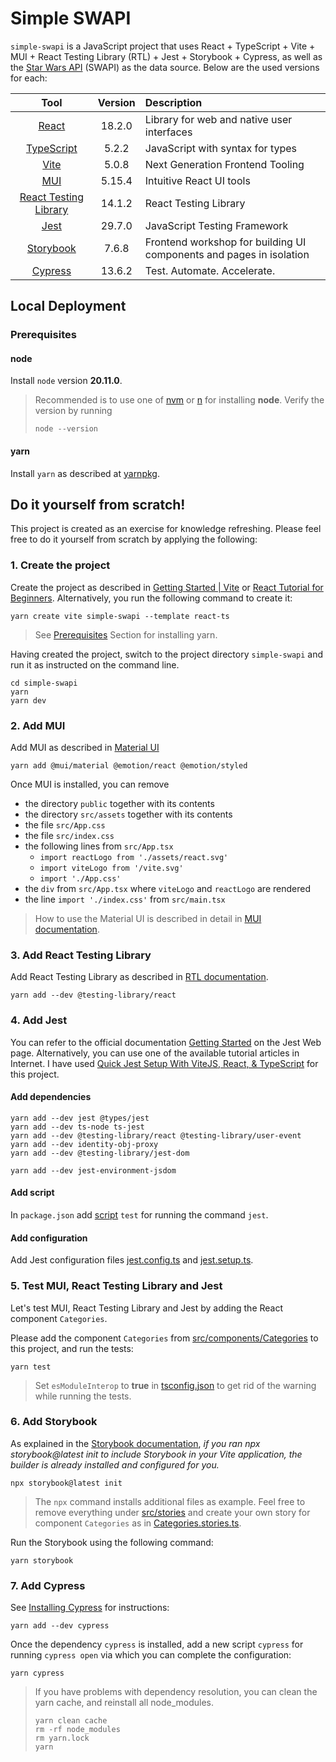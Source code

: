 # Simple SWAPI

`simple-swapi` is a JavaScript project that uses React + TypeScript + Vite + MUI + React Testing Library (RTL) + Jest +
Storybook + Cypress, as well as the [Star Wars API](https://swapi.dev) (SWAPI) as the data source. Below are the used
versions for each:

|                         Tool                         | Version | Description                                                         |
|:----------------------------------------------------:|:-------:|:--------------------------------------------------------------------|
|              [React](https://react.dev)              | 18.2.0  | Library for web and native user interfaces                          |
|     [TypeScript](https://www.typescriptlang.org)     |  5.2.2  | JavaScript with syntax for types                                    |
|           [Vite](https://vitejs.dev/guide)           |  5.0.8  | Next Generation Frontend Tooling                                    |
|                [MUI](https://mui.com)                | 5.15.4  | Intuitive React UI tools                                            |
| [React Testing Library](https://testing-library.com) | 14.1.2  | React Testing Library                                               |
|              [Jest](https://jestjs.io)               | 29.7.0  | JavaScript Testing Framework                                        |
|        [Storybook](https://storybook.js.org)         |  7.6.8  | Frontend workshop for building UI components and pages in isolation |
|          [Cypress](https://www.cypress.io)           | 13.6.2  | Test. Automate. Accelerate.                                         |

## Local Deployment

### Prerequisites

#### node

Install `node` version **20.11.0**.

> Recommended is to use one of [nvm](https://github.com/nvm-sh/nvm) or [n](https://github.com/tj/n#installation) for
> installing **node**. Verify the version by running
> ```shell
> node --version
> ```

#### yarn

Install `yarn` as described at [yarnpkg](https://yarnpkg.com/getting-started/install).

## Do it yourself from scratch!

This project is created as an exercise for knowledge refreshing. Please feel free to do it yourself from scratch by
applying the following:

### 1. Create the project

Create the project as described in [Getting Started | Vite](https://vitejs.dev/guide/)
or [React Tutorial for Beginners](https://www.youtube.com/watch?v=SqcY0GlETPk). Alternatively, you run the following
command to create it:

```shell
yarn create vite simple-swapi --template react-ts
```

> See [Prerequisites](#yarn) Section for installing yarn.

Having created the project, switch to the project directory `simple-swapi` and run it as instructed on the command line.

```shell
cd simple-swapi
yarn
yarn dev
```

### 2. Add MUI

Add MUI as described in [Material UI](https://mui.com/material-ui)

```shell
yarn add @mui/material @emotion/react @emotion/styled
```

Once MUI is installed, you can remove

- the directory `public` together with its contents
- the directory `src/assets` together with its contents
- the file `src/App.css`
- the file `src/index.css`
- the following lines from `src/App.tsx`
    - `import reactLogo from './assets/react.svg'`
    - `import viteLogo from '/vite.svg'`
    - `import './App.css'`
- the `div` from `src/App.tsx` where `viteLogo` and `reactLogo` are rendered
- the line `import './index.css'` from `src/main.tsx`

> How to use the Material UI is described in detail in [MUI documentation](https://mui.com/material-ui/all-components).

### 3. Add React Testing Library

Add React Testing Library as described
in [RTL documentation](https://testing-library.com/docs/react-testing-library/intro).

```shell
yarn add --dev @testing-library/react
```

### 4. Add Jest

You can refer to the official documentation [Getting Started](https://jestjs.io/docs/getting-started) on the Jest Web
page. Alternatively, you can use one of the available tutorial articles in Internet. I have
used [Quick Jest Setup With ViteJS, React, & TypeScript](https://codingwithmanny.medium.com/quick-jest-setup-with-vitejs-react-typescript-82f325e4323f)
for this project.

#### Add dependencies

```shell
yarn add --dev jest @types/jest
yarn add --dev ts-node ts-jest
yarn add --dev @testing-library/react @testing-library/user-event
yarn add --dev identity-obj-proxy
yarn add --dev @testing-library/jest-dom

yarn add --dev jest-environment-jsdom
```

#### Add script

In `package.json` add [script](package.json#L11) `test` for running the command `jest`.

#### Add configuration

Add Jest configuration files [jest.config.ts](jest.config.ts) and [jest.setup.ts](jest.setup.ts).

### 5. Test MUI, React Testing Library and Jest

Let's test MUI, React Testing Library and Jest by adding the React component `Categories`.

Please add the component `Categories` from [src/components/Categories](src/components/Categories) to this project, and
run the tests:

```shell
yarn test
```

> Set `esModuleInterop` to **true** in [tsconfig.json](tsconfig.json) to get rid of the warning while running the tests.

### 6. Add Storybook

As explained in the [Storybook documentation](https://storybook.js.org/docs/builders/vite), _if you ran npx
storybook@latest init to include Storybook in your Vite application, the builder is already installed and configured for
you._

```shell
npx storybook@latest init
```

> The `npx` command installs additional files as example. Feel free to remove everything
> under [src/stories](src/stories) and create your own story for component `Categories` as
> in [Categories.stories.ts](src/stories/Categories.stories.ts).

Run the Storybook using the following command:

```shell
yarn storybook
```

### 7. Add Cypress

See [Installing Cypress](https://docs.cypress.io/guides/getting-started/installing-cypress) for instructions:

```shell
yarn add --dev cypress
```

Once the dependency `cypress` is installed, add a new script `cypress` for running `cypress open` via which you can
complete the configuration:

```shell
yarn cypress
```

> If you have problems with dependency resolution, you can clean the yarn cache, and reinstall all node_modules.
> ```shell
> yarn clean cache
> rm -rf node_modules
> rm yarn.lock
> yarn
> ```


